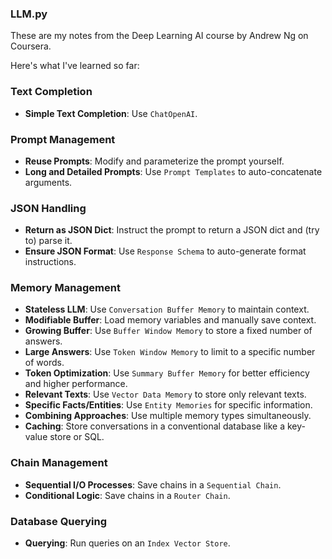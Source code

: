 ### LLM.py

These are my notes from the Deep Learning AI course by Andrew Ng on Coursera.

Here's what I've learned so far:

### Text Completion
- **Simple Text Completion**: Use `ChatOpenAI`.

### Prompt Management
- **Reuse Prompts**: Modify and parameterize the prompt yourself.
- **Long and Detailed Prompts**: Use `Prompt Templates` to auto-concatenate arguments.

### JSON Handling
- **Return as JSON Dict**: Instruct the prompt to return a JSON dict and (try to) parse it.
- **Ensure JSON Format**: Use `Response Schema` to auto-generate format instructions.

### Memory Management
- **Stateless LLM**: Use `Conversation Buffer Memory` to maintain context.
- **Modifiable Buffer**: Load memory variables and manually save context.
- **Growing Buffer**: Use `Buffer Window Memory` to store a fixed number of answers.
- **Large Answers**: Use `Token Window Memory` to limit to a specific number of words.
- **Token Optimization**: Use `Summary Buffer Memory` for better efficiency and higher performance.
- **Relevant Texts**: Use `Vector Data Memory` to store only relevant texts.
- **Specific Facts/Entities**: Use `Entity Memories` for specific information.
- **Combining Approaches**: Use multiple memory types simultaneously.
- **Caching**: Store conversations in a conventional database like a key-value store or SQL.

### Chain Management
- **Sequential I/O Processes**: Save chains in a `Sequential Chain`.
- **Conditional Logic**: Save chains in a `Router Chain`.

### Database Querying
- **Querying**: Run queries on an `Index Vector Store`.

